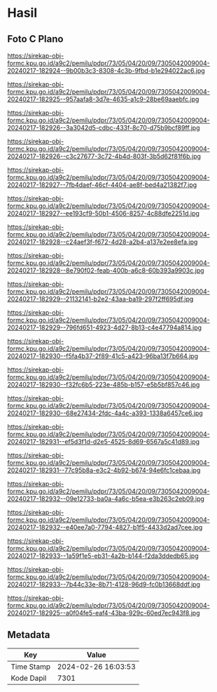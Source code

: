 # Hasil

## Foto C Plano

https://sirekap-obj-formc.kpu.go.id/a9c2/pemilu/pdpr/73/05/04/20/09/7305042009004-20240217-182924--9b00b3c3-8308-4c3b-9fbd-b1e294022ac6.jpg

https://sirekap-obj-formc.kpu.go.id/a9c2/pemilu/pdpr/73/05/04/20/09/7305042009004-20240217-182925--957aafa8-3d7e-4635-a1c9-28be69aaebfc.jpg

https://sirekap-obj-formc.kpu.go.id/a9c2/pemilu/pdpr/73/05/04/20/09/7305042009004-20240217-182926--3a3042d5-cdbc-433f-8c70-d75b9bcf89ff.jpg

https://sirekap-obj-formc.kpu.go.id/a9c2/pemilu/pdpr/73/05/04/20/09/7305042009004-20240217-182926--c3c27677-3c72-4b4d-803f-3b5d62f81f6b.jpg

https://sirekap-obj-formc.kpu.go.id/a9c2/pemilu/pdpr/73/05/04/20/09/7305042009004-20240217-182927--7fb4daef-46cf-4404-ae8f-bed4a21382f7.jpg

https://sirekap-obj-formc.kpu.go.id/a9c2/pemilu/pdpr/73/05/04/20/09/7305042009004-20240217-182927--ee193cf9-50b1-4506-8257-4c88dfe2251d.jpg

https://sirekap-obj-formc.kpu.go.id/a9c2/pemilu/pdpr/73/05/04/20/09/7305042009004-20240217-182928--c24aef3f-f672-4d28-a2b4-a137e2ee8efa.jpg

https://sirekap-obj-formc.kpu.go.id/a9c2/pemilu/pdpr/73/05/04/20/09/7305042009004-20240217-182928--8e790f02-feab-400b-a6c8-60b393a9903c.jpg

https://sirekap-obj-formc.kpu.go.id/a9c2/pemilu/pdpr/73/05/04/20/09/7305042009004-20240217-182929--21132141-b2e2-43aa-ba19-297f2ff695df.jpg

https://sirekap-obj-formc.kpu.go.id/a9c2/pemilu/pdpr/73/05/04/20/09/7305042009004-20240217-182929--796fd651-4923-4d27-8b13-c4e47794a814.jpg

https://sirekap-obj-formc.kpu.go.id/a9c2/pemilu/pdpr/73/05/04/20/09/7305042009004-20240217-182930--f5fa4b37-2f89-41c5-a423-96ba13f7b664.jpg

https://sirekap-obj-formc.kpu.go.id/a9c2/pemilu/pdpr/73/05/04/20/09/7305042009004-20240217-182930--f32fc6b5-223e-485b-b157-e5b5bf857c46.jpg

https://sirekap-obj-formc.kpu.go.id/a9c2/pemilu/pdpr/73/05/04/20/09/7305042009004-20240217-182930--68e27434-2fdc-4a4c-a393-1338a6457ce6.jpg

https://sirekap-obj-formc.kpu.go.id/a9c2/pemilu/pdpr/73/05/04/20/09/7305042009004-20240217-182931--ef5d3f1d-d2e5-4525-8d69-6567a5c41d89.jpg

https://sirekap-obj-formc.kpu.go.id/a9c2/pemilu/pdpr/73/05/04/20/09/7305042009004-20240217-182931--77c95b8a-e3c2-4b92-b674-94e6fc1cebaa.jpg

https://sirekap-obj-formc.kpu.go.id/a9c2/pemilu/pdpr/73/05/04/20/09/7305042009004-20240217-182932--09e12733-ba0a-4a6c-b5ea-e3b263c2eb09.jpg

https://sirekap-obj-formc.kpu.go.id/a9c2/pemilu/pdpr/73/05/04/20/09/7305042009004-20240217-182932--e40ee7a0-7794-4827-b1f5-4433d2ad7cee.jpg

https://sirekap-obj-formc.kpu.go.id/a9c2/pemilu/pdpr/73/05/04/20/09/7305042009004-20240217-182933--1a59f1e5-eb31-4a2b-b144-f2da3ddedb65.jpg

https://sirekap-obj-formc.kpu.go.id/a9c2/pemilu/pdpr/73/05/04/20/09/7305042009004-20240217-182933--7b44c33e-8b71-4128-96d9-fc0b13668ddf.jpg

https://sirekap-obj-formc.kpu.go.id/a9c2/pemilu/pdpr/73/05/04/20/09/7305042009004-20240217-182925--a0f04fe5-eaf4-43ba-929c-60ed7ec943f8.jpg


## Metadata

| Key        | Value               |
| ---------- | ------------------- |
| Time Stamp | 2024-02-26 16:03:53 |
| Kode Dapil | 7301                |



